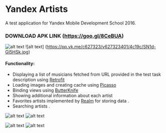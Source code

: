 # Yandex Artists
A test application for  Yandex Mobile Development School 2016.
### DOWNLOAD APK LINK (https://goo.gl/8CeBUA)

![alt text](https://pp.vk.me/c627323/v627323401/4c1b0/GR-xbgQ3WIo.jpg "Yandex Artists")
![alt text] (https://pp.vk.me/c627323/v627323401/4c19c/SN1d-GI5HSk.jpg)

#### Functionality:
* Displaying a list of musicians fetched from URL provided in the test task description using  [Retrofit](http://square.github.io/retrofit/)
* Loading images and creating cache using [Picasso](http://square.github.io/picasso/)
* Binding views using [ButterKnife](http://jakewharton.github.io/butterknife/)
* Showing additional information about each artist
* Favorites artists implemented by [Realm](https://realm.io) for storing data .
* Searching artists .

![alt text](https://pp.vk.me/c627323/v627323401/4c17e/XP2QoqSCizs.jpg "Screenshots")
![alt text](https://pp.vk.me/c627323/v627323401/4c192/GXJTmrw9WJc.jpg "Screenshots")

![alt text](https://pp.vk.me/c627323/v627323401/4c188/pfeLuYC5PDE.jpg "Screenshots")
![alt text](https://pp.vk.me/c627323/v627323401/4c174/gBZRpGQdKXY.jpg "Screenshots")
